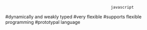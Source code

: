                                                  javascript

#dynamically and weakly typed
#very flexible
#supports flexible programming
#prototypal language
